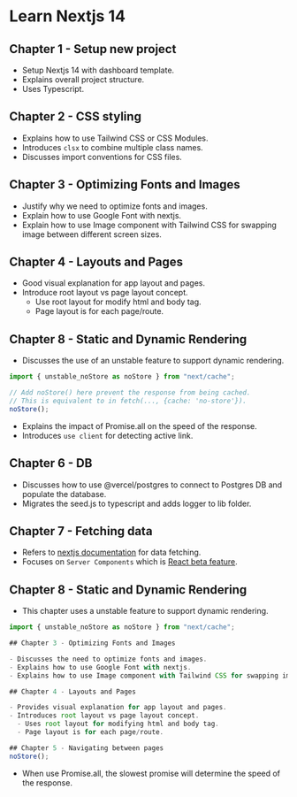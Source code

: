 # Learn Nextjs 14

## Chapter 1 - Setup new project

- Setup Nextjs 14 with dashboard template.
- Explains overall project structure.
- Uses Typescript.

## Chapter 2 - CSS styling

- Explains how to use Tailwind CSS or CSS Modules.
- Introduces `clsx` to combine multiple class names.
- Discusses import conventions for CSS files.

## Chapter 3 - Optimizing Fonts and Images

- Justify why we need to optimize fonts and images.
- Explain how to use Google Font with nextjs.
- Explain how to use Image component with Tailwind CSS for swapping image between different screen sizes.

## Chapter 4 - Layouts and Pages

- Good visual explanation for app layout and pages.
- Introduce root layout vs page layout concept.
  - Use root layout for modify html and body tag.
  - Page layout is for each page/route.

## Chapter 8 - Static and Dynamic Rendering

- Discusses the use of an unstable feature to support dynamic rendering.

```typescript
import { unstable_noStore as noStore } from "next/cache";

// Add noStore() here prevent the response from being cached.
// This is equivalent to in fetch(..., {cache: 'no-store'}).
noStore();
```

- Explains the impact of Promise.all on the speed of the response.
- Introduces `use client` for detecting active link.

## Chapter 6 - DB

- Discusses how to use @vercel/postgres to connect to Postgres DB and populate the database.
- Migrates the seed.js to typescript and adds logger to lib folder.

## Chapter 7 - Fetching data

- Refers to [nextjs documentation](https://nextjs.org/docs/app/building-your-application/data-fetching/fetching-caching-and-revalidating) for data fetching.
- Focuses on `Server Components` which is [React beta feature](https://react.dev/reference/react/use-server).

## Chapter 8 - Static and Dynamic Rendering

- This chapter uses a unstable feature to support dynamic rendering.

```typescript
import { unstable_noStore as noStore } from "next/cache";

## Chapter 3 - Optimizing Fonts and Images

- Discusses the need to optimize fonts and images.
- Explains how to use Google Font with nextjs.
- Explains how to use Image component with Tailwind CSS for swapping image between different screen sizes.

## Chapter 4 - Layouts and Pages

- Provides visual explanation for app layout and pages.
- Introduces root layout vs page layout concept.
  - Uses root layout for modifying html and body tag.
  - Page layout is for each page/route.

## Chapter 5 - Navigating between pages
noStore();
```

- When use Promise.all, the slowest promise will determine the speed of the response.
